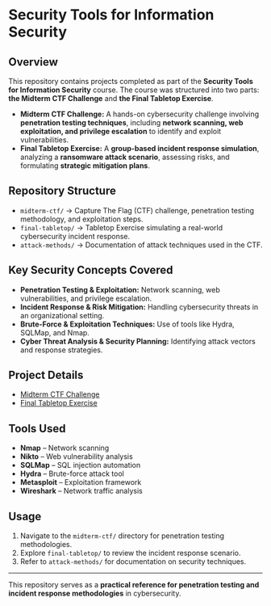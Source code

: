 # Security Tools for Information Security

## Overview
This repository contains projects completed as part of the **Security Tools for Information Security** course. The course was structured into two parts: **the Midterm CTF Challenge** and **the Final Tabletop Exercise**.

- **Midterm CTF Challenge:** A hands-on cybersecurity challenge involving **penetration testing techniques**, including **network scanning, web exploitation, and privilege escalation** to identify and exploit vulnerabilities.
- **Final Tabletop Exercise:** A **group-based incident response simulation**, analyzing a **ransomware attack scenario**, assessing risks, and formulating **strategic mitigation plans**.

## Repository Structure
- `midterm-ctf/` → Capture The Flag (CTF) challenge, penetration testing methodology, and exploitation steps.
- `final-tabletop/` → Tabletop Exercise simulating a real-world cybersecurity incident response.
- `attack-methods/` → Documentation of attack techniques used in the CTF.

## Key Security Concepts Covered
- **Penetration Testing & Exploitation:** Network scanning, web vulnerabilities, and privilege escalation.
- **Incident Response & Risk Mitigation:** Handling cybersecurity threats in an organizational setting.
- **Brute-Force & Exploitation Techniques:** Use of tools like Hydra, SQLMap, and Nmap.
- **Cyber Threat Analysis & Security Planning:** Identifying attack vectors and response strategies.

## Project Details
- [Midterm CTF Challenge](midterm-ctf/README_Midterm.md)
- [Final Tabletop Exercise](final-tabletop/README_Final.md)

## Tools Used
- **Nmap** – Network scanning
- **Nikto** – Web vulnerability analysis
- **SQLMap** – SQL injection automation
- **Hydra** – Brute-force attack tool
- **Metasploit** – Exploitation framework
- **Wireshark** – Network traffic analysis

## Usage
1. Navigate to the `midterm-ctf/` directory for penetration testing methodologies.
2. Explore `final-tabletop/` to review the incident response scenario.
3. Refer to `attack-methods/` for documentation on security techniques.

---
This repository serves as a **practical reference for penetration testing and incident response methodologies** in cybersecurity.
